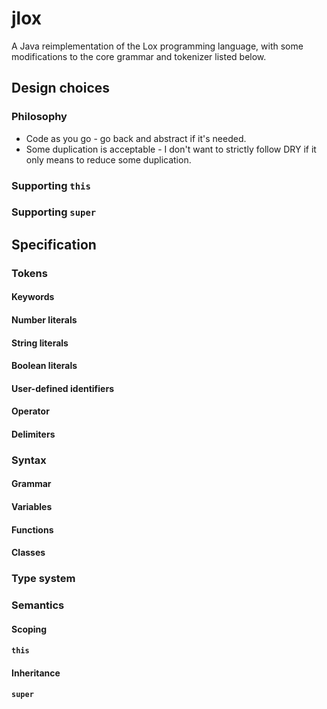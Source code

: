 # jlox

A Java reimplementation of the Lox programming language, with some modifications to the core grammar and tokenizer listed below.

## Design choices

### Philosophy

- Code as you go - go back and abstract if it's needed.
- Some duplication is acceptable - I don't want to strictly follow DRY if it only means to reduce some duplication.

### Supporting `this`

### Supporting `super`

## Specification

### Tokens

#### Keywords

#### Number literals

#### String literals

#### Boolean literals

#### User-defined identifiers

#### Operator

#### Delimiters

### Syntax

#### Grammar

#### Variables

#### Functions

#### Classes

### Type system

### Semantics

#### Scoping

#### `this`

#### Inheritance

#### `super`
